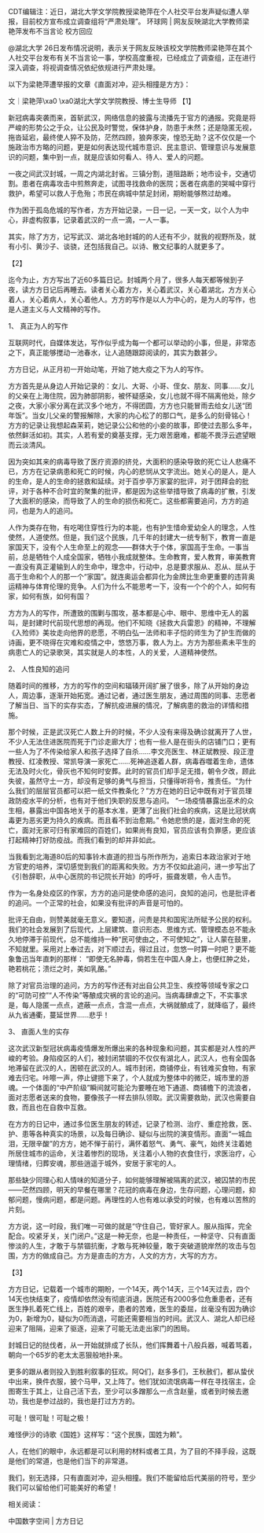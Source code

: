 CDT编辑注：近日，湖北大学文学院教授梁艳萍在个人社交平台发声疑似遭人举报，目前校方宣布成立调查组将“严肃处理”。 环球网 | 网友反映湖北大学教师梁艳萍发布不当言论 校方回应

@湖北大学 26日发布情况说明，表示关于网友反映该校文学院教师梁艳萍在其个人社交平台发布有关不当言论一事，学校高度重视，已经成立了调查组，正在进行深入调查，将视调查情况依纪依规进行严肃处理。

以下为梁艳萍遭举报的文章《直面对冲，迎头相撞是方方》：

文｜梁艳萍\xa0 \xa0湖北大学文学院教授、博士生导师 【1】

新冠病毒突袭而来，首斩武汉，网络信息的披露与流播先于官方的通报。究竟是将严峻的形势公之于众，让公民及时警觉，保体护身，防患于未然；还是隐匿无视，拖沓延宕，最终使人猝不及防，茫然四顾，狼奔豕突，惶恐无助？这不仅仅是一个施政治市方略的问题，更是如何表达现代城市意识、民主意识、管理意识与发展意识的问题，集中到一点，就是应该如何看人、待人、爱人的问题。

一夜之间武汉封城，一周之内湖北封省。三镇分割，道阻路断；地市设卡，交通切割。患者在病毒攻击中煎熬奔走，试图寻找救命的医院；医者在病患的哭喊中穿行救护，希望可以救人于危殆；市民在病城中禁足封闭，期盼能够熬过劫难。

作为困于孤岛危城的写作者，方方开始记录，一日一记，一天一文，以个人为中心，非虚构叙事，记录着武汉的一点一滴，一人一事。

其实，除了方方，记写武汉、湖北各地封城的的人还有不少，就我的视野所及，就有小引、黄沙子、谈骁，还包括我自己。以诗、散文纪事的人就更多了。

【2】

迄今为止，方方写出了近60多篇日记。封城两个月了，很多人每天都等候到子夜，读方方日记后再睡去。读者关心着方方，关心着武汉，关心着湖北，方方关心着人，关心着病人，关心着他人。方方的写作是以人为中心的，是为人的写作，也是人道主义与人文精神的写作。

1、 真正为人的写作

互联网时代，自媒体发达，写作似乎成为每一个都可以举动的小事，但是，非常态之下，真正能够搅动一池春水，让人追随跟踪阅读的，其实为数甚少。

方方日记，从正月初一开始动笔，开始了她大疫之下为人的写作。

方方首先是从身边人开始记录的：女儿、大哥、小哥、侄女、朋友、同事……女儿的父亲在上海住院，因为肺部阴影，被怀疑感染，女儿也就不得不隔离他处，除夕之夜，大家小家分离在武汉多个地方，不得团圆，方方也只能冒雨去给女儿送“团年饭”。当女儿父亲的警报解除，大家的内心松了的那口气，是多么的刻骨铭心！方方的记录让我想起森茉莉，她记录公公和他的小妾的故事，即使过去那么多年，依然鲜活如初。其实，人若有爱的奠基支撑，无力艰苦磨难，都能不畏浮云遮望眼而云淡清风。

因为突如其来的病毒导致了医疗资源的挤兑，大面积的感染导致的死亡让人悲痛不已，方方在记录病患和死亡的时候，内心的悲悯从文字流出。她关心的是人，是人的生命，是人的生命的拯救和延续。对于百步亭万家宴的批评，对于团拜会的批评，对于各种不合时宜的聚集的批评，都是因为这些举措导致了病毒的扩散，引发了大面积的感染，而导致了人的生命的损伤和死亡。这些都需要追问，方方的追问，也是为人的追问。

人作为类存在物，有吃喝住穿性行为的本能，也有护生惜命爱幼全人的理念，人性使然，人道使然。但是，我们这个民族，几千年的封建大一统专制下，教育一直是家国天下，没有个人生命至上的观念——群体大于个体，家国高于生命。一事当前，总是牺牲个人成全国家，牺牲小我成就整体。生命教育，爱人教育，审美教育一直没有真正灌输到人的生命中，理念中，行动中，总是要求服从、忍从、屈从于高于生命和个人的那一个“家国”。就连奥运会都异化为金牌比生命更重要的违背奥运精神与体育伦理的竞争。人们为什么不能思考一下，没有一个个的个人，如何有家，如何有族，如何有国？

方方为人的写作，所遭致的围剿与围攻，基本都是心中、眼中、思维中无人的嚣叫，是封建时代前现代思想的再现。他们不知晓《拯救大兵雷恩》的精神，不理解《入殓师》美妆走向他界的悲愿，不明白弘一法师和丰子恺的师生为了护生而做的诗画，更不晓得在灾难和疫情之中，悠悠万事，救人为上。方方为那些素未平生的病患亡人的记录歌哭，其实就是人的本性，人的关爱，人道精神使然。

2、 人性良知的追问

随着时间的推移，方方的写作的空间和辐辏开阔扩展了很多，除了从开始的身边人，周边事，逐渐开始拓宽。通过记者，通过医生朋友，通过周围的同事、志愿者了解当日、当下的实存实态，了解抗疫进展的情况，了解病患的救治的详情和措施。

那个时候，正是武汉死亡人数上升的时候，不少人没有来得及确诊就离开了人世，不少人无法住进医院而死于门诊走廊大厅；也有一些人是在街头的店铺门口；更有一些人为了不传染给家人和孩子选择了自杀……李文亮医生、林正斌教授、段正澄教授、红凌教授、常凯导演一家死亡……死神追逐着人群，病毒吞噬着生命，遗体无法及时火化，骨灰也不知何时安葬。此时的官员们却手足无措，朝令夕改，顾此失彼，虽然守土一方，却没有足够的勇气与担当，只懂得听将令，推责任。“为什么我们的层层官员都可以把一纸文件教条化？”方方在她的日记中既有对于官员理政防疫水平的分析，也有对于他们失职的反思与追问。 “一场疫情暴露出巫术的众生相，暴露出中国各地关于的基本水准，更薄了出我们社会的疾病，这是比冠状病毒更为恶劣更为持久的疾病。而且看不到治愈期。” 令她悲愤的是，面对生命的死亡，面对无家可归有家难回的百姓们，如果尚有良知，官员应该有负罪感，更应该打起精神打好防疫战。而我们看到的却并非如此。

当我看到北海道80后的知事铃木直道的担当与所作所为，追索日本政治家对于地方官吏的培养，深切感觉到我们的距离和失败。方方不仅如此追问，进一步写出了《引咎辞职，从中心医院的书记院长开始》的呼吁，振聋发聩，令人击节。

作为一名身处疫区的作家，方方的追问是使命感的追问，良知的追问，也是批评者的追问。一个正常的社会，如果没有批评的声音是可怕的。

批评无自由，则赞美就毫无意义。要知道，问责是共和国宪法所赋予公民的权利。我们的社会发展到了后现代，上层建筑、意识形态、思维方式、管理模态总不能永久地停滞于前现代，总不能维持一种“民可使由之，不可使知之”，让人蒙在鼓里，不知就里。采用对上奉过去，对下顺过去，得过且过，忽悠一时算一时吧？更不能象鲁迅当年直刺的那样： “即使无名肿毒，倘若生在中国人身上，也便红肿之处，艳若桃花；溃烂之时，美如乳酪。”

除了对官员治理的追问，方方的写作还有对出自公共卫生、疾控等领域专家之口的“可防可控”“人不传染”等酿成灾祸的言论的追问。当病毒肆虐之下，不实事求是，每人隐匿一点点，遮蔽一点点，含混一点点，大祸就酿成了，就降临了，最终从九省通衢，蔓延世界……悲乎！

3、 直面人生的实存

这次武汉新型冠状病毒疫情爆发所爆出来的各种现象和问题，其实都是对人性的严峻的考验。身陷疫区的人们，被封闭禁锢的不仅仅有湖北人，武汉人，也有全国各地滞留在武汉的人，困顿在武汉的人。城市封闭，商铺停业，有钱难买食物，有家难去归宅。咔嚓一声，停止键摁下来了，个人就成为整体中的微茫，城市里的游魂。一个体面的“中产阶级”瞬间就可能沦为要睡在地下通道、商铺檐下的流浪者，面对志愿者送来的食物，要像孩子一样去排队领取。武汉需要救助，武汉也需要自救，而且也在自救中互救。

在方方的日记中，通过多位医生朋友的转述，记录了检测、治疗、重症抢救，医、护、患等各种真实的场景，以及每日确诊、疑似与出院的演变情形。直面“一城血泪，无限辛酸”的方方，她不惮于前行，满怀着怒气、勇气、豪气，始终关注着她所居住城市的运命，关注着惨烈的现场，关注着小人物的衣食住行，求医治疗，心理情绪，归葬安魂，那些逍遥于城外，安居于家宅的人。

那些缺少同理心和人情味的知道分子，如何能够理解被隔离的武汉，被囚禁的市民——茫然四顾，明天的早餐在哪里？花冠的病毒在身边，生存问题，心理问题，抑郁问题，慢病问题，都是问题。再理性的人也有难以承受的时候，也有难以苦熬的片刻。

方方说，这一时段，我们唯一可做的就是“守住自己，管好家人。服从指挥，完全配合。咬紧牙关，关门闭户。”这是一种无奈，也是一种责任，一种坚守、只有直面惨淡的人生，才敢于与禁锢抗衡，才敢与死神较量，敢于突破道貌岸然的攻击与包围，方方的做成自己。方方是直击的方方，人文的方方，大写的方方。

【3】

方方日记，记载着一个城市的期盼，一个14天，两个14天，三个14天过去，四个14天也快结束了，疫情却依然没有彻底消退，医院还有2000多位危重患者，还有医生挣扎着死亡线上，百姓的艰辛，患者的苦难，医生的委屈，丝毫没有因为确诊为0，新增为0，疑似为0而消退，可能还需要相当的时间。武汉人、湖北人却已经迎来了阻隔，迎来了驱逐，迎来了可能无法走出家门的困局。

封城日记的挞伐者，从一开始就排成了长队，他们挥舞着十八般兵器，喊着骂着，朝向一个65岁的老太太恶狠般地扑来。

更多的跟从者则投入到胜利叙事的狂欢。阿Q们，赵多多们，王秋赦们，都从蛰伏中出来，换件衣服，披个马甲，又上阵了。他们犹如流氓病毒一样在寻找宿主，企图寄生于其上，让自己活下去，至少可以多蹭那么一点含赵量，或者到时候去邀功，我也是参过战的，我也是打过方方的。

可耻！很可耻！可耻之极！

难怪伊沙的诗歌《国姓》这样写：“这个民族，国姓为赖”。

人，在他们的眼中，永远都是可以利用的材料或者工具，为了目的不择手段，这既是他们的常道，也是他们当下的非常道。

我们，别无选择，只有直面对冲，迎头相撞。我们不能留给后代美丽的符号，至少我们可以留给他们可能美好的希望！

相关阅读：

中国数字空间 | 方方日记


